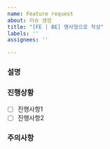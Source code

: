 ```yaml
---
name: Feature request
about: 이슈 생성
title: "[FE | BE] 명사형으로 작성"
labels: ''
assignees: ''

---
```


### 설명

### 진행상황
- [ ] 진행사항1
- [ ] 진행사항2

### 주의사항
